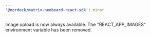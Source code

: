 ```yaml
---
'@nordeck/matrix-neoboard-react-sdk': minor
---
```


Image upload is now always available. The "REACT_APP_IMAGES" environment variable has been removed.
